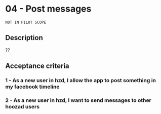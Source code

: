 # 04 - Post messages

```
NOT IN PILOT SCOPE
```

## Description
??

## Acceptance criteria

### 1 - As a new user in hzd, I allow the app to post something in my facebook timeline  

### 2 - As a new user in hzd, I want to send messages to other hoozad users  
